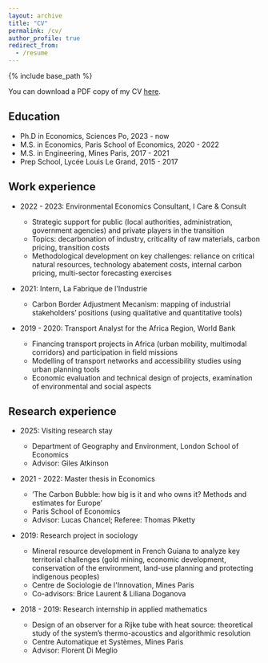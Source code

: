 ```yaml
---
layout: archive
title: "CV"
permalink: /cv/
author_profile: true
redirect_from:
  - /resume
---
```


{% include base_path %}

You can download a PDF copy of my CV [here](/files/Academic_CV_Eulalie_Saïsset.pdf).

## Education
* Ph.D in Economics, Sciences Po, 2023 - now
* M.S. in Economics, Paris School of Economics, 2020 - 2022
* M.S. in Engineering, Mines Paris, 2017 - 2021
* Prep School, Lycée Louis Le Grand, 2015 - 2017

## Work experience
* 2022 - 2023: Environmental Economics Consultant, I Care & Consult
  * Strategic support for public (local authorities, administration, government agencies) and private players in the transition
  * Topics: decarbonation of industry, criticality of raw materials, carbon pricing, transition costs
  * Methodological development on key challenges: reliance on critical natural resources, technology abatement costs, internal carbon pricing, multi-sector forecasting exercises

* 2021: Intern, La Fabrique de l'Industrie
  * Carbon Border Adjustment Mecanism: mapping of industrial stakeholders’ positions (using qualitative and quantitative tools)

* 2019 - 2020: Transport Analyst for the Africa Region, World Bank
  * Financing transport projects in Africa (urban mobility, multimodal corridors) and participation in field missions
  * Modelling of transport networks and accessibility studies using urban planning tools
  * Economic evaluation and technical design of projects, examination of environmental and social aspects

## Research experience
* 2025: Visiting research stay
  * Department of Geography and Environment, London School of Economics
  * Advisor: Giles Atkinson

* 2021 - 2022: Master thesis in Economics
  * ’The Carbon Bubble: how big is it and who owns it? Methods and estimates for Europe’
  * Paris School of Economics
  * Advisor: Lucas Chancel; Referee: Thomas Piketty

* 2019: Research project in sociology
  * Mineral resource development in French Guiana to analyze key territorial challenges (gold mining, economic development, conservation of the environment, land-use planning and protecting indigenous peoples)
  * Centre de Sociologie de l'Innovation, Mines Paris
  * Co-advisors: Brice Laurent & Liliana Doganova

* 2018 - 2019: Research internship in applied mathematics
  * Design of an observer for a Rijke tube with heat source: theoretical study of the system’s thermo-acoustics and algorithmic resolution
  * Centre Automatique et Systèmes, Mines Paris
  * Advisor: Florent Di Meglio 

<!-- 

## Publications
  <ul>{% for post in site.publications reversed %}
    {% include archive-single-cv.html %}
  {% endfor %}</ul>
   
## Teaching
### Current
- Since 2024: Co-Instructor, _Ecological Accounting for Net-Zero Cities: Carbon and Soil cross-case analysis_, Urban Governance, Policy and Planning master’s program, Urban School, Sciences Po

### Past
- Fall 2024: Instructor, _Data & Statistics_, Masters in International Business and Sustainability, Sciences Po
- Fall 2021: Guest instructor, _European carbon pricing policies_, One-day training module, Masters in Engineering (Major in Sociology), Mines Paris
- 2018 - 2019: Teaching Assistant, _Engineering Sciences_, Preparation of students of PCSI class for the oral examinations of the grandes écoles, Lycée Saint-Louis
- 2011 - 2019: Teacher, _Mathematics & Physics_, Tutoring from middle school to bachelor level with numerous students for one-off courses or support over several years

### Trainings
- 2022 - 2023: Trainer, _Training on transition challenges_, Teaching environmental consultants, French administrative staff and company directors among I Care & Consult clients on transition issues (carbon pricing, natural resources, carbon footprint, industrial transition)
- 2022: Trainer, _La Fresque de la finance_,Development and roll-out
- 2021 - now: Trainer, _La Fresque du climat_, Facilitator in French and English; roll-out at the Paris School of Economics

  
## Skills
* Computer Skills: R, Python, Java, Excel, ArcGIS, QGIS, LATEX, Notion
* Languages: French (native), English (fluent), German (intermediate), Spanish (notions)
* Other trainings: Carbon footprint official training (Association Bilan Carbone), Gender equality in the workplace (Companieros) -->
